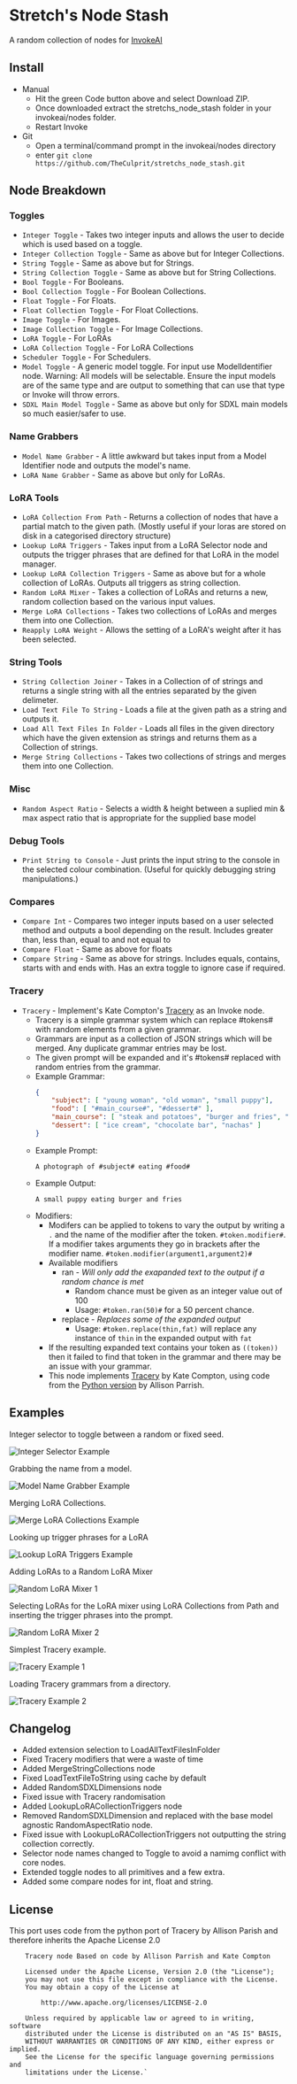 # Stretch's Node Stash

A random collection of nodes for [InvokeAI](https://github.com/invoke-ai/InvokeAI)

## Install

- Manual
    - Hit the green Code button above and select Download ZIP.
    - Once downloaded extract the stretchs_node_stash folder in your invokeai/nodes folder.
    - Restart Invoke
- Git
    - Open a terminal/command prompt in the invokeai/nodes directory
    - enter `git clone https://github.com/TheCulprit/stretchs_node_stash.git`

## Node Breakdown

### Toggles

- `Integer Toggle` - Takes two integer inputs and allows the user to decide which is used based on a toggle.
- `Integer Collection Toggle` - Same as above but for Integer Collections.
- `String Toggle` - Same as above but for Strings.
- `String Collection Toggle` - Same as above but for String Collections.
- `Bool Toggle` - For Booleans.
- `Bool Collection Toggle` - For Boolean Collections.
- `Float Toggle` - For Floats.
- `Float Collection Toggle` - For Float Collections.
- `Image Toggle` - For Images.
- `Image Collection Toggle` - For Image Collections.
- `LoRA Toggle` - For LoRAs
- `LoRA Collection Toggle` - For LoRA Collections
- `Scheduler Toggle` - For Schedulers.
- `Model Toggle` - A generic model toggle. For input use ModelIdentifier node. Warning: All models will be selectable. Ensure the input models are of the same type and are output to something that can use that type or Invoke will throw errors.
- `SDXL Main Model Toggle` - Same as above but only for SDXL main models so much easier/safer to use.

### Name Grabbers

- `Model Name Grabber` - A little awkward but takes input from a Model Identifier node and outputs the model's name.
- `LoRA Name Grabber` - Same as above but only for LoRAs. 

### LoRA Tools

- `LoRA Collection From Path` - Returns a collection of nodes that have a partial match to the given path. (Mostly useful if your loras are stored on disk in a categorised directory structure)
- `Lookup LoRA Triggers` - Takes input from a LoRA Selector node and outputs the trigger phrases that are defined for that LoRA in the model manager.
- `Lookup LoRA Collection Triggers` - Same as above but for a whole collection of LoRAs. Outputs all triggers as string collection.
- `Random LoRA Mixer` - Takes a collection of LoRAs and returns a new, random collection based on the various input values.
- `Merge LoRA Collections` - Takes two collections of LoRAs and merges them into one Collection.
- `Reapply LoRA Weight` - Allows the setting of a LoRA's weight after it has been selected.

### String Tools

- `String Collection Joiner` - Takes in a Collection of of strings and returns a single string with all the entries separated by the given delimeter.
- `Load Text File To String` - Loads a file at the given path as a string and outputs it.
- `Load All Text Files In Folder` - Loads all files in the given directory which have the given extension as strings and returns them as a Collection of strings.
- `Merge String Collections` - Takes two collections of strings and merges them into one Collection.

### Misc

- `Random Aspect Ratio` - Selects a width & height between a suplied min & max aspect ratio that is appropriate for the supplied base model

### Debug Tools

- `Print String to Console` - Just prints the input string to the console in the selected colour combination. (Useful for quickly debugging string manipulations.)

### Compares
- `Compare Int` - Compares two integer inputs based on a user selected method and outputs a bool depending on the result. Includes greater than, less than, equal to and not equal to
- `Compare Float` - Same as above for floats
- `Compare String` - Same as above for strings. Includes equals, contains, starts with and ends with. Has an extra toggle to ignore case if required.

### Tracery

- `Tracery` - Implement's Kate Compton's [Tracery](http://tracery.io/) as an Invoke node. 
    - Tracery is a simple grammar system which can replace #tokens# with random elements from a given grammar.
    - Grammars are input as a collection of JSON strings which will be merged. Any duplicate grammar entries may be lost. 
    - The given prompt will be expanded and it's #tokens# replaced with random entries from the grammar. 
    - Example Grammar:
        ```json
        {
            "subject": [ "young woman", "old woman", "small puppy"],
            "food": [ "#main_course#", "#dessert#" ],
            "main_course": [ "steak and potatoes", "burger and fries", "spaghetti" ],
            "dessert": [ "ice cream", "chocolate bar", "nachas" ]
        }
    - Example Prompt:
        ```
        A photograph of #subject# eating #food#
    - Example Output:
        ```
        A small puppy eating burger and fries
    - Modifiers:
        - Modifers can be applied to tokens to vary the output by writing a `.` and the name of the modifier after the token. `#token.modifier#`. If a modifier takes arguments they go in brackets after the modifier name. `#token.modifier(argument1,argument2)#`
        - Available modifiers
            - ran - *Will only add the exapanded text to the output if a random chance is met*
                - Random chance must be given as an integer value out of 100
                - Usage: `#token.ran(50)#` for a 50 percent chance. 
            - replace - *Replaces some of the expanded output*
                - Usage: `#token.replace(thin,fat)` will replace any instance of `thin` in the expanded output with `fat`
        - If the resulting expanded text contains your token as `((token))` then it failed to find that token in the grammar and there may be an issue with your grammar.
        - This node implements [Tracery](http://tracery.io/) by Kate Compton, using code from the [Python version](https://github.com/aparrish/pytracery) by Allison Parrish.

## Examples
Integer selector to toggle between a random or fixed seed.

![Integer Selector Example](images/int_selector.png)

Grabbing the name from a model.

![Model Name Grabber Example](images/model_name_grabber.png)

Merging LoRA Collections.

![Merge LoRA Collections Example](images/merge_lora_collections.png)

Looking up trigger phrases for a LoRA

![Lookup LoRA Triggers Example](images/lookup_lora_triggers.png)

Adding LoRAs to a Random LoRA Mixer

![Random LoRA Mixer 1](images/lora_mixer_1.png)

Selecting LoRAs for the LoRA mixer using LoRA Collections from Path and inserting the trigger phrases into the prompt.

![Random LoRA Mixer 2](images/lora_mixer_2.png)

Simplest Tracery example.

![Tracery Example 1](images/tracery_1.png)

Loading Tracery grammars from a directory.

![Tracery Example 2](images/tracery_2.png)

## Changelog
- Added extension selection to LoadAllTextFilesInFolder
- Fixed Tracery modifiers that were a waste of time
- Added MergeStringCollections node
- Fixed LoadTextFileToString using cache by default
- Added RandomSDXLDimensions node
- Fixed issue with Tracery randomisation
- Added LookupLoRACollectionTriggers node
- Removed RandomSDXLDimension and replaced with the base model agnostic RandomAspectRatio node.
- Fixed issue with LookupLoRACollectionTriggers not outputting the string collection correctly.
- Selector node names changed to Toggle to avoid a namimg conflict with core nodes.
- Extended toggle nodes to all primitives and a few extra.
- Added some compare nodes for int, float and string.

## License
This port uses code from the python port of Tracery by Allison Parish and therefore inherits the Apache License 2.0

```
    Tracery node Based on code by Allison Parrish and Kate Compton

    Licensed under the Apache License, Version 2.0 (the "License");
    you may not use this file except in compliance with the License.
    You may obtain a copy of the License at

        http://www.apache.org/licenses/LICENSE-2.0

    Unless required by applicable law or agreed to in writing, software
    distributed under the License is distributed on an "AS IS" BASIS,
    WITHOUT WARRANTIES OR CONDITIONS OF ANY KIND, either express or implied.
    See the License for the specific language governing permissions and
    limitations under the License.`